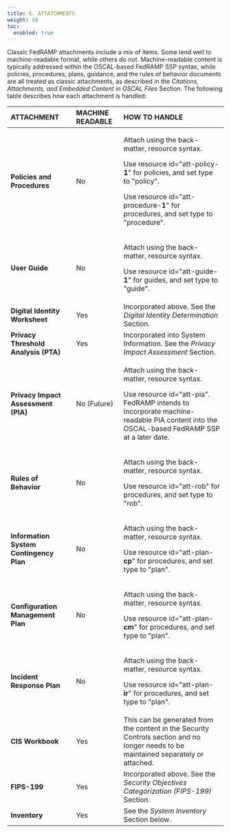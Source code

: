```yaml
---
title: 6. ATTATCHMENTS
weight: 50
toc:
  enabled: true
---
```


Classic FedRAMP attachments include a mix of items. Some lend well to machine-readable format, while others do not. Machine-readable content is typically addressed within the OSCAL-based FedRAMP SSP syntax, while policies, procedures, plans, guidance, and the rules of behavior documents are all treated as classic attachments, as described in the *Citations, Attachments, and Embedded Content in OSCAL Files* Section. The following table describes how each attachment is handled:

|**ATTACHMENT**|**MACHINE READABLE**|**HOW TO HANDLE**|
| :- | :- | :- |
|**Policies and Procedures**|No|<p>Attach using the back-matter, resource syntax. </p><p>Use resource id="att-policy-**1**" for policies, and set type to "policy".</p><p>Use resource id="att-procedure-**1**" for procedures, and set type to "procedure".</p>|
|**User Guide**|No|<p>Attach using the back-matter, resource syntax.</p><p>Use resource id="att-guide-**1**" for guides, and set type to "guide".</p>|
|**Digital Identity Worksheet**|Yes|Incorporated above. See the *Digital Identity Determination* Section.|
|**Privacy Threshold Analysis (PTA)**|Yes|Incorporated into System Information. See the *Privacy Impact Assessment* Section.|
|**Privacy Impact Assessment (PIA)**|No (Future)|<p>Attach using the back-matter, resource syntax.</p><p>Use resource id="att-pia".<br>FedRAMP intends to incorporate machine-readable PIA content into the OSCAL-based FedRAMP SSP at a later date.</p>|
|**Rules of Behavior**|No|<p>Attach using the back-matter, resource syntax.</p><p>Use resource id="att-rob" for procedures, and set type to "rob".</p>|
|**Information System Contingency Plan**|No|<p>Attach using the back-matter, resource syntax.</p><p>Use resource id="att-plan-**cp**" for procedures, and set type to "plan".</p>|
|**Configuration Management Plan**|No|<p>Attach using the back-matter, resource syntax.</p><p>Use resource id="att-plan-**cm**" for procedures, and set type to "plan".</p>|
|**Incident Response Plan**|No|<p>Attach using the back-matter, resource syntax.</p><p>Use resource id="att-plan-**ir**" for procedures, and set type to "plan".</p>|
|**CIS Workbook**|Yes|This can be generated from the content in the Security Controls section and no longer needs to be maintained separately or attached. |
|**FIPS-199**|Yes|Incorporated above. See the *Security Objectives Categorization (FIPS-199)* Section.|
|**Inventory**|Yes|See the *System Inventory* Section below.|